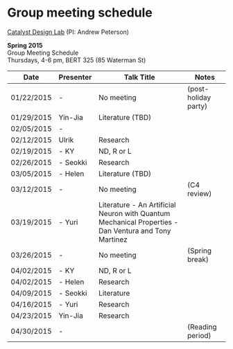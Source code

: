 # Group meeting schedule #
[Catalyst Design Lab](http://brown.edu/go/catalyst) (PI: Andrew Peterson)

**Spring 2015**  
Group Meeting Schedule  
Thursdays, 4-6 pm, BERT 325 (85 Waterman St)  

|   Date     |   Presenter   |   Talk Title                                                   |   Notes   |
| ---------- | ------------- | --------------------------------------------------------- | --------- |
| 01/22/2015 |-          | No meeting                                            |  (post-holiday party)         |
| 01/29/2015 | Yin-Jia          | Literature (TBD)                                       |           |
| 02/05/2015 |-          |                                       |           |
| 02/12/2015 | Ulrik         | Research                                      |           |
| 02/19/2015 |- KY         |  ND, R or L                                     |           |
| 02/26/2015 |- Seokki         | Research                                      |           |
| 03/05/2015 |-  Helen        |  Literature (TBD)                                     |           |
| 03/12/2015 |-          |   No meeting    | (C4 review)          |
| 03/19/2015 |-  Yuri  |   Literature - An Artificial Neuron with Quantum Mechanical Properties - Dan Ventura and Tony Martinez                     |           |
| 03/26/2015 |-          |   No meeting     | (Spring break)           |
| 04/02/2015 |-   KY       |  ND, R or L                                      |           |
| 04/02/2015 |-   Helen       |  Research                                      |           |
| 04/09/2015 |-    Seokki      | Literature                                      |           |
| 04/16/2015 |-  Yuri  |       Research                 |           |
| 04/23/2015 | Yin-Jia          | Research                                    |           |
| 04/30/2015 |-          |                                       |  (Reading period)         |